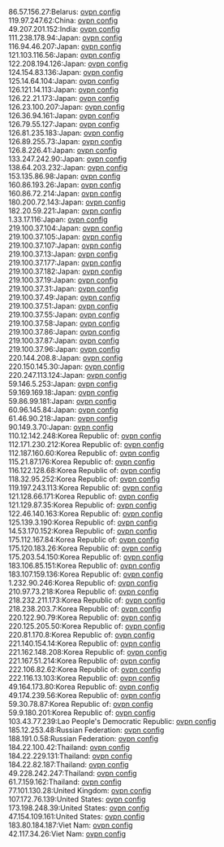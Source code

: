 86.57.156.27:Belarus: [ovpn config](vpn/86_57_156_27.ovpn)  
119.97.247.62:China: [ovpn config](vpn/119_97_247_62.ovpn)  
49.207.201.152:India: [ovpn config](vpn/49_207_201_152.ovpn)  
111.238.178.94:Japan: [ovpn config](vpn/111_238_178_94.ovpn)  
116.94.46.207:Japan: [ovpn config](vpn/116_94_46_207.ovpn)  
121.103.116.56:Japan: [ovpn config](vpn/121_103_116_56.ovpn)  
122.208.194.126:Japan: [ovpn config](vpn/122_208_194_126.ovpn)  
124.154.83.136:Japan: [ovpn config](vpn/124_154_83_136.ovpn)  
125.14.64.104:Japan: [ovpn config](vpn/125_14_64_104.ovpn)  
126.121.14.113:Japan: [ovpn config](vpn/126_121_14_113.ovpn)  
126.22.21.173:Japan: [ovpn config](vpn/126_22_21_173.ovpn)  
126.23.100.207:Japan: [ovpn config](vpn/126_23_100_207.ovpn)  
126.36.94.161:Japan: [ovpn config](vpn/126_36_94_161.ovpn)  
126.79.55.127:Japan: [ovpn config](vpn/126_79_55_127.ovpn)  
126.81.235.183:Japan: [ovpn config](vpn/126_81_235_183.ovpn)  
126.89.255.73:Japan: [ovpn config](vpn/126_89_255_73.ovpn)  
126.8.226.41:Japan: [ovpn config](vpn/126_8_226_41.ovpn)  
133.247.242.90:Japan: [ovpn config](vpn/133_247_242_90.ovpn)  
138.64.203.232:Japan: [ovpn config](vpn/138_64_203_232.ovpn)  
153.135.86.98:Japan: [ovpn config](vpn/153_135_86_98.ovpn)  
160.86.193.26:Japan: [ovpn config](vpn/160_86_193_26.ovpn)  
160.86.72.214:Japan: [ovpn config](vpn/160_86_72_214.ovpn)  
180.200.72.143:Japan: [ovpn config](vpn/180_200_72_143.ovpn)  
182.20.59.221:Japan: [ovpn config](vpn/182_20_59_221.ovpn)  
1.33.17.116:Japan: [ovpn config](vpn/1_33_17_116.ovpn)  
219.100.37.104:Japan: [ovpn config](vpn/219_100_37_104.ovpn)  
219.100.37.105:Japan: [ovpn config](vpn/219_100_37_105.ovpn)  
219.100.37.107:Japan: [ovpn config](vpn/219_100_37_107.ovpn)  
219.100.37.13:Japan: [ovpn config](vpn/219_100_37_13.ovpn)  
219.100.37.177:Japan: [ovpn config](vpn/219_100_37_177.ovpn)  
219.100.37.182:Japan: [ovpn config](vpn/219_100_37_182.ovpn)  
219.100.37.19:Japan: [ovpn config](vpn/219_100_37_19.ovpn)  
219.100.37.31:Japan: [ovpn config](vpn/219_100_37_31.ovpn)  
219.100.37.49:Japan: [ovpn config](vpn/219_100_37_49.ovpn)  
219.100.37.51:Japan: [ovpn config](vpn/219_100_37_51.ovpn)  
219.100.37.55:Japan: [ovpn config](vpn/219_100_37_55.ovpn)  
219.100.37.58:Japan: [ovpn config](vpn/219_100_37_58.ovpn)  
219.100.37.86:Japan: [ovpn config](vpn/219_100_37_86.ovpn)  
219.100.37.87:Japan: [ovpn config](vpn/219_100_37_87.ovpn)  
219.100.37.96:Japan: [ovpn config](vpn/219_100_37_96.ovpn)  
220.144.208.8:Japan: [ovpn config](vpn/220_144_208_8.ovpn)  
220.150.145.30:Japan: [ovpn config](vpn/220_150_145_30.ovpn)  
220.247.113.124:Japan: [ovpn config](vpn/220_247_113_124.ovpn)  
59.146.5.253:Japan: [ovpn config](vpn/59_146_5_253.ovpn)  
59.169.169.18:Japan: [ovpn config](vpn/59_169_169_18.ovpn)  
59.86.99.181:Japan: [ovpn config](vpn/59_86_99_181.ovpn)  
60.96.145.84:Japan: [ovpn config](vpn/60_96_145_84.ovpn)  
61.46.90.218:Japan: [ovpn config](vpn/61_46_90_218.ovpn)  
90.149.3.70:Japan: [ovpn config](vpn/90_149_3_70.ovpn)  
110.12.142.248:Korea Republic of: [ovpn config](vpn/110_12_142_248.ovpn)  
112.171.230.212:Korea Republic of: [ovpn config](vpn/112_171_230_212.ovpn)  
112.187.160.60:Korea Republic of: [ovpn config](vpn/112_187_160_60.ovpn)  
115.21.87.176:Korea Republic of: [ovpn config](vpn/115_21_87_176.ovpn)  
116.122.128.68:Korea Republic of: [ovpn config](vpn/116_122_128_68.ovpn)  
118.32.95.252:Korea Republic of: [ovpn config](vpn/118_32_95_252.ovpn)  
119.197.243.113:Korea Republic of: [ovpn config](vpn/119_197_243_113.ovpn)  
121.128.66.171:Korea Republic of: [ovpn config](vpn/121_128_66_171.ovpn)  
121.129.87.35:Korea Republic of: [ovpn config](vpn/121_129_87_35.ovpn)  
122.46.140.163:Korea Republic of: [ovpn config](vpn/122_46_140_163.ovpn)  
125.139.3.190:Korea Republic of: [ovpn config](vpn/125_139_3_190.ovpn)  
14.53.170.152:Korea Republic of: [ovpn config](vpn/14_53_170_152.ovpn)  
175.112.167.84:Korea Republic of: [ovpn config](vpn/175_112_167_84.ovpn)  
175.120.183.26:Korea Republic of: [ovpn config](vpn/175_120_183_26.ovpn)  
175.203.54.150:Korea Republic of: [ovpn config](vpn/175_203_54_150.ovpn)  
183.106.85.151:Korea Republic of: [ovpn config](vpn/183_106_85_151.ovpn)  
183.107.159.136:Korea Republic of: [ovpn config](vpn/183_107_159_136.ovpn)  
1.232.90.246:Korea Republic of: [ovpn config](vpn/1_232_90_246.ovpn)  
210.97.73.218:Korea Republic of: [ovpn config](vpn/210_97_73_218.ovpn)  
218.232.211.173:Korea Republic of: [ovpn config](vpn/218_232_211_173.ovpn)  
218.238.203.7:Korea Republic of: [ovpn config](vpn/218_238_203_7.ovpn)  
220.122.90.79:Korea Republic of: [ovpn config](vpn/220_122_90_79.ovpn)  
220.125.205.50:Korea Republic of: [ovpn config](vpn/220_125_205_50.ovpn)  
220.81.170.8:Korea Republic of: [ovpn config](vpn/220_81_170_8.ovpn)  
221.140.154.14:Korea Republic of: [ovpn config](vpn/221_140_154_14.ovpn)  
221.162.148.208:Korea Republic of: [ovpn config](vpn/221_162_148_208.ovpn)  
221.167.51.214:Korea Republic of: [ovpn config](vpn/221_167_51_214.ovpn)  
222.106.82.62:Korea Republic of: [ovpn config](vpn/222_106_82_62.ovpn)  
222.116.13.103:Korea Republic of: [ovpn config](vpn/222_116_13_103.ovpn)  
49.164.173.80:Korea Republic of: [ovpn config](vpn/49_164_173_80.ovpn)  
49.174.239.56:Korea Republic of: [ovpn config](vpn/49_174_239_56.ovpn)  
59.30.78.87:Korea Republic of: [ovpn config](vpn/59_30_78_87.ovpn)  
59.9.180.201:Korea Republic of: [ovpn config](vpn/59_9_180_201.ovpn)  
103.43.77.239:Lao People's Democratic Republic: [ovpn config](vpn/103_43_77_239.ovpn)  
185.12.253.48:Russian Federation: [ovpn config](vpn/185_12_253_48.ovpn)  
188.191.0.58:Russian Federation: [ovpn config](vpn/188_191_0_58.ovpn)  
184.22.100.42:Thailand: [ovpn config](vpn/184_22_100_42.ovpn)  
184.22.229.131:Thailand: [ovpn config](vpn/184_22_229_131.ovpn)  
184.22.82.187:Thailand: [ovpn config](vpn/184_22_82_187.ovpn)  
49.228.242.247:Thailand: [ovpn config](vpn/49_228_242_247.ovpn)  
61.7.159.162:Thailand: [ovpn config](vpn/61_7_159_162.ovpn)  
77.101.130.28:United Kingdom: [ovpn config](vpn/77_101_130_28.ovpn)  
107.172.76.139:United States: [ovpn config](vpn/107_172_76_139.ovpn)  
173.198.248.39:United States: [ovpn config](vpn/173_198_248_39.ovpn)  
47.154.109.161:United States: [ovpn config](vpn/47_154_109_161.ovpn)  
183.80.184.187:Viet Nam: [ovpn config](vpn/183_80_184_187.ovpn)  
42.117.34.26:Viet Nam: [ovpn config](vpn/42_117_34_26.ovpn)  
